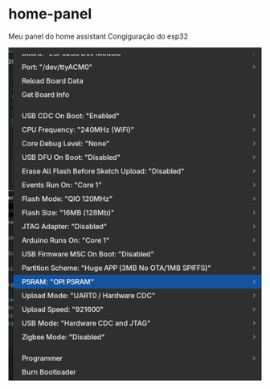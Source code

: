# home-panel
Meu panel do home assistant
Congiguração do esp32
<p align="center">
  <img src="config.png" alt="Configuração arduino"/>
</p>
